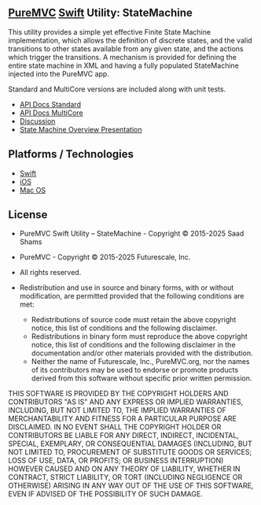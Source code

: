 ## [PureMVC](http://puremvc.github.com/) [Swift](https://github.com/PureMVC/puremvc-swift-standard-framework/wiki) Utility: StateMachine

This utility provides a simple yet effective Finite State Machine implementation, which allows the definition of discrete states, and the valid transitions to other states available from any given state, and the actions which trigger the transitions. A mechanism is provided for defining the entire state machine in XML and having a fully populated StateMachine injected into the PureMVC app. 

Standard and MultiCore versions are included along with unit tests.

* [API Docs Standard](http://puremvc.org/pages/docs/Swift/Utility_Swift_StateMachine/standard/)
* [API Docs MultiCore](http://puremvc.org/pages/docs/Swift/Utility_Swift_StateMachine/multicore/)
* [Discussion](http:/forums.puremvc.org/index.php?topic=2123.0)
* [State Machine Overview Presentation](http://puremvc.tv/#P003/)

## Platforms / Technologies
* [Swift](http://en.wikipedia.org/wiki/Swift_(programming_language))
* [iOS](http://en.wikipedia.org/wiki/IOS)
* [Mac OS](http://en.wikipedia.org/wiki/Mac_OS)

## License
* PureMVC Swift Utility – StateMachine - Copyright © 2015-2025 Saad Shams
* PureMVC - Copyright © 2015-2025 Futurescale, Inc.
* All rights reserved.

* Redistribution and use in source and binary forms, with or without modification, are permitted provided that the following conditions are met:

  * Redistributions of source code must retain the above copyright notice, this list of conditions and the following disclaimer.
  * Redistributions in binary form must reproduce the above copyright notice, this list of conditions and the following disclaimer in the documentation and/or other materials provided with the distribution.
  * Neither the name of Futurescale, Inc., PureMVC.org, nor the names of its contributors may be used to endorse or promote products derived from this software without specific prior written permission.

THIS SOFTWARE IS PROVIDED BY THE COPYRIGHT HOLDERS AND CONTRIBUTORS "AS IS" AND ANY EXPRESS OR IMPLIED WARRANTIES, INCLUDING, BUT NOT LIMITED TO, THE IMPLIED WARRANTIES OF MERCHANTABILITY AND FITNESS FOR A PARTICULAR PURPOSE ARE DISCLAIMED. IN NO EVENT SHALL THE COPYRIGHT HOLDER OR CONTRIBUTORS BE LIABLE FOR ANY DIRECT, INDIRECT, INCIDENTAL, SPECIAL, EXEMPLARY, OR CONSEQUENTIAL DAMAGES (INCLUDING, BUT NOT LIMITED TO, PROCUREMENT OF SUBSTITUTE GOODS OR SERVICES; LOSS OF USE, DATA, OR PROFITS; OR BUSINESS INTERRUPTION) HOWEVER CAUSED AND ON ANY THEORY OF LIABILITY, WHETHER IN CONTRACT, STRICT LIABILITY, OR TORT (INCLUDING NEGLIGENCE OR OTHERWISE) ARISING IN ANY WAY OUT OF THE USE OF THIS SOFTWARE, EVEN IF ADVISED OF THE POSSIBILITY OF SUCH DAMAGE.

